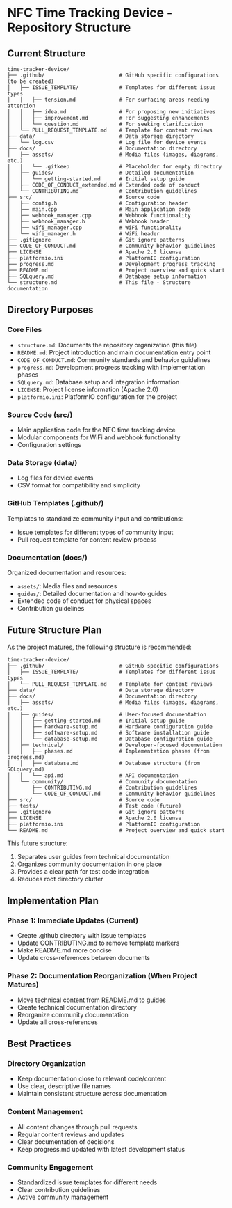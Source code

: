 # NFC Time Tracking Device - Repository Structure

## Current Structure

```plaintext
time-tracker-device/
├── .github/                        # GitHub specific configurations (to be created)
│   ├── ISSUE_TEMPLATE/             # Templates for different issue types
│   │   ├── tension.md              # For surfacing areas needing attention
│   │   ├── idea.md                 # For proposing new initiatives
│   │   ├── improvement.md          # For suggesting enhancements
│   │   └── question.md             # For seeking clarification
│   └── PULL_REQUEST_TEMPLATE.md    # Template for content reviews
├── data/                           # Data storage directory
│   └── log.csv                     # Log file for device events
├── docs/                           # Documentation directory
│   ├── assets/                     # Media files (images, diagrams, etc.)
│   │   └── .gitkeep                # Placeholder for empty directory
│   ├── guides/                     # Detailed documentation
│   │   └── getting-started.md      # Initial setup guide
│   ├── CODE_OF_CONDUCT_extended.md # Extended code of conduct
│   └── CONTRIBUTING.md             # Contribution guidelines
├── src/                            # Source code
│   ├── config.h                    # Configuration header
│   ├── main.cpp                    # Main application code
│   ├── webhook_manager.cpp         # Webhook functionality
│   ├── webhook_manager.h           # Webhook header
│   ├── wifi_manager.cpp            # WiFi functionality
│   └── wifi_manager.h              # WiFi header
├── .gitignore                      # Git ignore patterns
├── CODE_OF_CONDUCT.md              # Community behavior guidelines
├── LICENSE                         # Apache 2.0 license
├── platformio.ini                  # PlatformIO configuration
├── progress.md                     # Development progress tracking
├── README.md                       # Project overview and quick start
├── SQLquery.md                     # Database setup information
└── structure.md                    # This file - Structure documentation
```

## Directory Purposes

### Core Files

- `structure.md`: Documents the repository organization (this file)
- `README.md`: Project introduction and main documentation entry point
- `CODE_OF_CONDUCT.md`: Community standards and behavior guidelines
- `progress.md`: Development progress tracking with implementation phases
- `SQLquery.md`: Database setup and integration information
- `LICENSE`: Project license information (Apache 2.0)
- `platformio.ini`: PlatformIO configuration for the project

### Source Code (src/)

- Main application code for the NFC time tracking device
- Modular components for WiFi and webhook functionality
- Configuration settings

### Data Storage (data/)

- Log files for device events
- CSV format for compatibility and simplicity

### GitHub Templates (.github/)

Templates to standardize community input and contributions:

- Issue templates for different types of community input
- Pull request template for content review process

### Documentation (docs/)

Organized documentation and resources:

- `assets/`: Media files and resources
- `guides/`: Detailed documentation and how-to guides
- Extended code of conduct for physical spaces
- Contribution guidelines

## Future Structure Plan

As the project matures, the following structure is recommended:

```plaintext
time-tracker-device/
├── .github/                        # GitHub specific configurations
│   ├── ISSUE_TEMPLATE/             # Templates for different issue types
│   └── PULL_REQUEST_TEMPLATE.md    # Template for content reviews
├── data/                           # Data storage directory
├── docs/                           # Documentation directory
│   ├── assets/                     # Media files (images, diagrams, etc.)
│   ├── guides/                     # User-focused documentation
│   │   ├── getting-started.md      # Initial setup guide
│   │   ├── hardware-setup.md       # Hardware configuration guide
│   │   ├── software-setup.md       # Software installation guide
│   │   └── database-setup.md       # Database configuration guide
│   ├── technical/                  # Developer-focused documentation
│   │   ├── phases.md               # Implementation phases (from progress.md)
│   │   ├── database.md             # Database structure (from SQLquery.md)
│   │   └── api.md                  # API documentation
│   └── community/                  # Community documentation
│       ├── CONTRIBUTING.md         # Contribution guidelines
│       └── CODE_OF_CONDUCT.md      # Community behavior guidelines
├── src/                            # Source code
├── tests/                          # Test code (future)
├── .gitignore                      # Git ignore patterns
├── LICENSE                         # Apache 2.0 license
├── platformio.ini                  # PlatformIO configuration
└── README.md                       # Project overview and quick start
```

This future structure:
1. Separates user guides from technical documentation
2. Organizes community documentation in one place
3. Provides a clear path for test code integration
4. Reduces root directory clutter

## Implementation Plan

### Phase 1: Immediate Updates (Current)
- Create .github directory with issue templates
- Update CONTRIBUTING.md to remove template markers
- Make README.md more concise
- Update cross-references between documents

### Phase 2: Documentation Reorganization (When Project Matures)
- Move technical content from README.md to guides
- Create technical documentation directory
- Reorganize community documentation
- Update all cross-references

## Best Practices

### Directory Organization

- Keep documentation close to relevant code/content
- Use clear, descriptive file names
- Maintain consistent structure across documentation

### Content Management

- All content changes through pull requests
- Regular content reviews and updates
- Clear documentation of decisions
- Keep progress.md updated with latest development status

### Community Engagement

- Standardized issue templates for different needs
- Clear contribution guidelines
- Active community management

